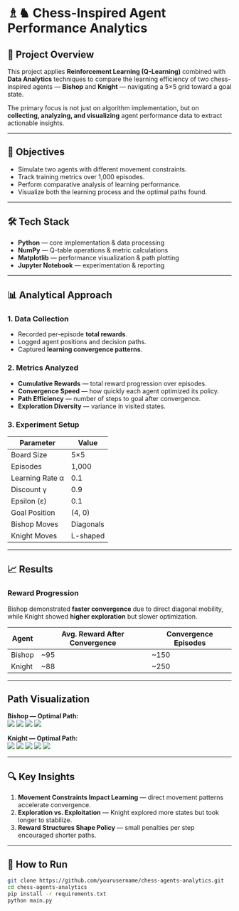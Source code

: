 # ♗♞ Chess-Inspired Agent Performance Analytics

## 📌 Project Overview
This project applies **Reinforcement Learning (Q-Learning)** combined with **Data Analytics** techniques to compare the learning efficiency of two chess-inspired agents — **Bishop** and **Knight** — navigating a 5×5 grid toward a goal state.

The primary focus is not just on algorithm implementation, but on **collecting, analyzing, and visualizing** agent performance data to extract actionable insights.

---

## 🎯 Objectives
- Simulate two agents with different movement constraints.
- Track training metrics over 1,000 episodes.
- Perform comparative analysis of learning performance.
- Visualize both the learning process and the optimal paths found.

---

## 🛠 Tech Stack
- **Python** — core implementation & data processing
- **NumPy** — Q-table operations & metric calculations
- **Matplotlib** — performance visualization & path plotting
- **Jupyter Notebook** — experimentation & reporting

---

## 📊 Analytical Approach

### 1. **Data Collection**
- Recorded per-episode **total rewards**.
- Logged agent positions and decision paths.
- Captured **learning convergence patterns**.

### 2. **Metrics Analyzed**
- **Cumulative Rewards** — total reward progression over episodes.
- **Convergence Speed** — how quickly each agent optimized its policy.
- **Path Efficiency** — number of steps to goal after convergence.
- **Exploration Diversity** — variance in visited states.

### 3. **Experiment Setup**
| Parameter        | Value        |
|------------------|-------------|
| Board Size       | 5×5         |
| Episodes         | 1,000       |
| Learning Rate α  | 0.1         |
| Discount γ       | 0.9         |
| Epsilon (ε)      | 0.1         |
| Goal Position    | (4, 0)      |
| Bishop Moves     | Diagonals   |
| Knight Moves     | L-shaped    |

---

## 📈 Results

### **Reward Progression**
Bishop demonstrated **faster convergence** due to direct diagonal mobility, while Knight showed **higher exploration** but slower optimization.

| Agent   | Avg. Reward After Convergence | Convergence Episodes |
|---------|-------------------------------|----------------------|
| Bishop  | ~95                           | ~150                 |
| Knight  | ~88                           | ~250                 |


---

## Path Visualization
**Bishop — Optimal Path:**  
[![](doc/bishop/1.png)](doc/bishop/1.png) [![](doc/bishop/2.png)](doc/bishop/2.png) [![](doc/bishop/3.png)](doc/bishop/3.png) [![](doc/bishop/4.png)](doc/bishop/4.png) 

**Knight — Optimal Path:**  
[![](doc/knight/1.png)](doc/knight/1.png) [![](doc/knight/2.png)](doc/knight/2.png) [![](doc/knight/3.png)](doc/knight/3.png) [![](doc/knight/4.png)](doc/knight/4.png) [![](doc/knight/5.png)](doc/knight/5.png)


---

## 🔍 Key Insights
1. **Movement Constraints Impact Learning** — direct movement patterns accelerate convergence.
2. **Exploration vs. Exploitation** — Knight explored more states but took longer to stabilize.
3. **Reward Structures Shape Policy** — small penalties per step encouraged shorter paths.

---

## 🚀 How to Run
```bash
git clone https://github.com/yourusername/chess-agents-analytics.git
cd chess-agents-analytics
pip install -r requirements.txt
python main.py
